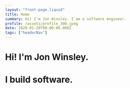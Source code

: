 ```yaml
---
layout: "front-page.liquid"
title: Home
summary: Hi! I'm Jon Winsley. I am a software engineer.
profile: /assets/profile_300.jpeg
date: 2020-01-20T00:00:00.000Z
tags: ["headerNav"]
---
```


# Hi! I'm Jon Winsley.

# I build software.
